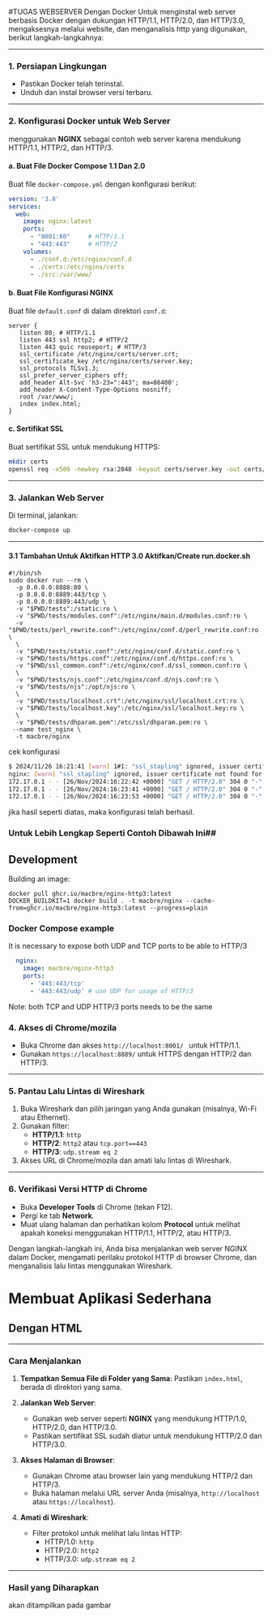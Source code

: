 #TUGAS WEBSERVER Dengan Docker
Untuk menginstal web server berbasis Docker dengan dukungan HTTP/1.1, HTTP/2.0, dan HTTP/3.0, mengaksesnya melalui website, dan menganalisis http yang digunakan, berikut langkah-langkahnya:

---

### 1. **Persiapan Lingkungan**

- Pastikan Docker telah terinstal.
- Unduh dan instal browser versi terbaru.

---

### 2. **Konfigurasi Docker untuk Web Server**

menggunakan **NGINX** sebagai contoh web server karena mendukung HTTP/1.1, HTTP/2, dan HTTP/3.

#### a. **Buat File Docker Compose 1.1 Dan 2.0**

Buat file `docker-compose.yml` dengan konfigurasi berikut:

```yaml
version: '3.8'
services:
  web:
    image: nginx:latest
    ports:
      - "8001:80"     # HTTP/1.1
      - "443:443"     # HTTP/2 
    volumes:
      - ./conf.d:/etc/nginx/conf.d
      - ./certs:/etc/nginx/certs
      - ./src:/var/www/

```

#### b. **Buat File Konfigurasi NGINX**

Buat file `default.conf` di dalam direktori  `conf.d`:

```nginx
server {
   listen 80; # HTTP/1.1
   listen 443 ssl http2; # HTTP/2
   listen 443 quic reuseport; # HTTP/3
   ssl_certificate /etc/nginx/certs/server.crt;
   ssl_certificate_key /etc/nginx/certs/server.key;
   ssl_protocols TLSv1.3;
   ssl_prefer_server_ciphers off;
   add_header Alt-Svc 'h3-23=":443"; ma=86400';
   add_header X-Content-Type-Options nosniff;
   root /var/www/;
   index index.html;
}
```

#### c. **Sertifikat SSL**

Buat sertifikat SSL untuk mendukung HTTPS:

```bash
mkdir certs
openssl req -x509 -newkey rsa:2048 -keyout certs/server.key -out certs/server.crt -days 365 -nodes
```

---

### 3. **Jalankan Web Server**

Di terminal, jalankan:

```bash
docker-compose up
```

---
#### 3.1 Tambahan Untuk Aktifkan HTTP 3.0 Aktifkan/Create run.docker.sh
```
#!/bin/sh
sudo docker run --rm \
  -p 0.0.0.0:8888:80 \
  -p 0.0.0.0:8889:443/tcp \
  -p 0.0.0.0:8889:443/udp \
  -v "$PWD/tests":/static:ro \
  -v "$PWD/tests/modules.conf":/etc/nginx/main.d/modules.conf:ro \
  -v "$PWD/tests/perl_rewrite.conf":/etc/nginx/conf.d/perl_rewrite.conf:ro \
  \
  -v "$PWD/tests/static.conf":/etc/nginx/conf.d/static.conf:ro \
  -v "$PWD/tests/https.conf":/etc/nginx/conf.d/https.conf:ro \
  -v "$PWD/ssl_common.conf":/etc/nginx/conf.d/ssl_common.conf:ro \
  \
  -v "$PWD/tests/njs.conf":/etc/nginx/conf.d/njs.conf:ro \
  -v "$PWD/tests/njs":/opt/njs:ro \
  \
  -v "$PWD/tests/localhost.crt":/etc/nginx/ssl/localhost.crt:ro \
  -v "$PWD/tests/localhost.key":/etc/nginx/ssl/localhost.key:ro \
  \
  -v "$PWD/tests/dhparam.pem":/etc/ssl/dhparam.pem:ro \
 --name test_nginx \
  -t macbre/nginx

```
cek konfigurasi
``` sh.run.docker.sh
$ 2024/11/26 16:21:41 [warn] 1#1: "ssl_stapling" ignored, issuer certificate not found for certificate "/etc/nginx/ssl/localhost.crt"
nginx: [warn] "ssl_stapling" ignored, issuer certificate not found for certificate "/etc/nginx/ssl/localhost.crt"
172.17.0.1 - - [26/Nov/2024:16:22:42 +0000] "GET / HTTP/2.0" 304 0 "-" "Mozilla/5.0 (X11; Ubuntu; Linux x86_64; rv:129.0) Gecko/20100101 Firefox/129.0" "-" ""
172.17.0.1 - - [26/Nov/2024:16:23:41 +0000] "GET / HTTP/2.0" 304 0 "-" "Mozilla/5.0 (X11; Ubuntu; Linux x86_64; rv:129.0) Gecko/20100101 Firefox/129.0" "-" ""
172.17.0.1 - - [26/Nov/2024:16:23:53 +0000] "GET / HTTP/2.0" 304 0 "-" "Mozilla/5.0 (X11; Ubuntu; Linux x86_64; rv:129.0) Gecko/20100101 Firefox/129.0" "-" ""

```
jika hasil seperti diatas, maka konfigurasi telah berhasil.

### Untuk Lebih Lengkap Seperti Contoh Dibawah Ini##
## Development

Building an image:

```
docker pull ghcr.io/macbre/nginx-http3:latest
DOCKER_BUILDKIT=1 docker build . -t macbre/nginx --cache-from=ghcr.io/macbre/nginx-http3:latest --progress=plain
```

### Docker Compose example

It is necessary to expose both UDP and TCP ports to be able to HTTP/3

```yaml
  nginx:
    image: macbre/nginx-http3
    ports:
      - '443:443/tcp'
      - '443:443/udp' # use UDP for usage of HTTP/3
```

Note: both TCP and UDP HTTP/3 ports needs to be the same

### 4. **Akses di Chrome/mozila**

- Buka Chrome dan akses `http://localhost:8001/ ` untuk HTTP/1.1.
- Gunakan `https://localhost:8889/` untuk HTTPS dengan HTTP/2 dan HTTP/3.

---

### 5. **Pantau Lalu Lintas di Wireshark**

1. Buka Wireshark dan pilih jaringan yang Anda gunakan (misalnya, Wi-Fi atau Ethernet).
2. Gunakan filter:
    - **HTTP/1.1**: `http`
    - **HTTP/2**: `http2` atau `tcp.port==443`
    - **HTTP/3**: `udp.stream eq 2`
3. Akses URL di Chrome/mozila dan amati lalu lintas di Wireshark.

---

### 6. **Verifikasi Versi HTTP di Chrome**

- Buka **Developer Tools** di Chrome (tekan F12).
- Pergi ke tab **Network**.
- Muat ulang halaman dan perhatikan kolom **Protocol** untuk melihat apakah koneksi menggunakan HTTP/1.1, HTTP/2, atau HTTP/3.

Dengan langkah-langkah ini, Anda bisa menjalankan web server NGINX dalam Docker, mengamati perilaku protokol HTTP di browser Chrome, dan menganalisis lalu lintas menggunakan Wireshark.

# Membuat Aplikasi Sederhana
Dengan HTML 
---

---

### **Cara Menjalankan**

1. **Tempatkan Semua File di Folder yang Sama**: Pastikan `index.html`, berada di direktori yang sama.
    
2. **Jalankan Web Server**:
    
    - Gunakan web server seperti **NGINX** yang mendukung HTTP/1.0, HTTP/2.0, dan HTTP/3.0.
    - Pastikan sertifikat SSL sudah diatur untuk mendukung HTTP/2.0 dan HTTP/3.0.
3. **Akses Halaman di Browser**:
    
    - Gunakan Chrome atau browser lain yang mendukung HTTP/2 dan HTTP/3.
    - Buka halaman melalui URL server Anda (misalnya, `http://localhost` atau `https://localhost`).
4. **Amati di Wireshark**:
    
    - Filter protokol untuk melihat lalu lintas HTTP:
        - HTTP/1.0: `http`
        - HTTP/2.0: `http2`
        - HTTP/3.0: `udp.stream eq 2`

---

### Hasil yang Diharapkan
akan ditampilkan pada gambar **<Folder Assets>**
